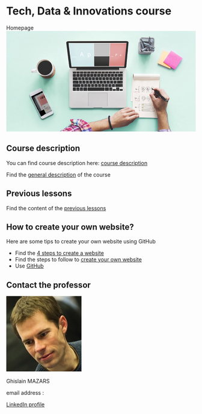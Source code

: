 # Tech, Data & Innovations course
Homepage
<img src="Create-your-website.jpg">

## Course description
   You can find course description here: <a href="course_presentation.md" > course description </a> 
   
   Find the [general description](https://adelebnt.github.io/Description-of-the-course/) of the course

## Previous lessons 
   Find the content of the [previous lessons](PreviousLessons)

## How to create your own website?
   Here are some tips to create your own website using GitHub
   - Find the <a href="lessons.md" > 4 steps to create a website </a>
   - Find the steps to follow to [create your own website](https://adelebnt.github.io/Create-a-website-on-GitHub/)
   - Use [GitHub](https://github.com/)

## Contact the professor
   <img align ="centre" src="Tech%20data...%20Ghislain%20Mazars.jpg">

   Ghislain MAZARS

   email address : 

   [LinkedIn profile](https://fr.linkedin.com/in/ghislainmazars)
  


